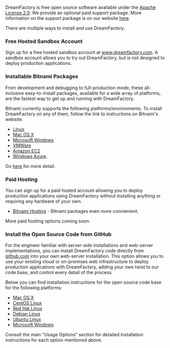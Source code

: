 DreamFactory is free open source software available under the [Apache License 2.0](http://www.apache.org/licenses/LICENSE-2.0.html). We provide an optional paid support package. More information on the support package is on our website [here](http://www.dreamfactory.com/pricing/support). 

There are multiple ways to install and use DreamFactory. 

### Free Hosted Sandbox Account

Sign up for a free hosted sandbox account at <a href="http://www.dreamfactory.com">www.dreamfactory.com</a>. A sandbox account allows you to try out DreamFactory, but is not designed to deploy production applications.

### Installable Bitnami Packages

From development and debugging to full-production mode, these all-inclusive easy-to-install packages, available for a wide array of platforms, are the fastest way to get up and running with DreamFactory.

Bitnami currently supports the following platforms/environments. To install DreamFactory on any of them, follow the link to instructions on Bitnami's website.

* [Linux](https://bitnami.com/stack/dreamfactory/installer#linux)
* [Mac OS X](https://bitnami.com/stack/dreamfactory/installer#osx)
* [Microsoft Windows](https://bitnami.com/stack/dreamfactory/installer#windows)
* [VMWare](https://bitnami.com/stack/dreamfactory/virtual-machine)
* [Amazon EC2](https://bitnami.com/stack/dreamfactory/cloud/amazon)
* [Windows Azure](https://bitnami.com/stack/dreamfactory/cloud/azure).

Go [here](Bitnami-Installers) for more detail.

### Paid Hosting

You can sign up for a paid hosted account allowing you to deploy production applications using DreamFactory without installing anything or requiring any hardware of your own.

* [Bitnami Hosting](https://bitnami.com/stack/dreamfactory/cloud) - Bitnami packages even more convienient.

More paid hosting options coming soon.

### Install the Open Source Code from GitHub

For the engineer familiar with server-side installations and web-server implementations, you can install DreamFactory code directly from [github.com](http://github.com/dreamfactorysoftware/dsp-core) into your own web-server installation. This option allows you to use your existing cloud or on-premises web infrastructure to deploy production applications with DreamFactory, adding your own twist to our code base, and control every detail of the process. 

Below you can find installation instructions for the open source code base for the following platforms:

* [Mac OS X](Install-Mac-OS-X)
* [CentOS Linux](Install-CentOS-RedHat)
* [Red Hat Linux](Install-CentOS-RedHat)
* [Debian Linux](Install-Debian-Ubuntu)
* [Ubuntu Linux](Install-Debian-Ubuntu)
* [Microsoft Windows](Install-Microsoft-Windows)

Consult the main "Usage Options" section for detailed installation instructions for each option mentioned above.